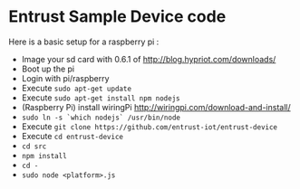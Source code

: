# Entrust Sample Device code

Here is a basic setup for a raspberry pi :

- Image your sd card with 0.6.1 of http://blog.hypriot.com/downloads/
- Boot up the pi
- Login with pi/raspberry
- Execute `sudo apt-get update`
- Execute `sudo apt-get install npm nodejs`
- (Raspberry Pi) install wiringPi http://wiringpi.com/download-and-install/
- ``sudo ln -s `which nodejs` /usr/bin/node``
- Execute `git clone https://github.com/entrust-iot/entrust-device`
- Execute `cd entrust-device`
- `cd src`
- `npm install`
- `cd -`
- `sudo node <platform>.js`
